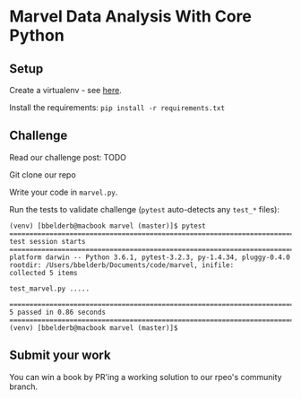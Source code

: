 # Marvel Data Analysis With Core Python

## Setup

Create a virtualenv - see [here](https://pybit.es/the-beauty-of-virtualenv.html).

Install the requirements: `pip install -r requirements.txt`

## Challenge

Read our challenge post: TODO

Git clone our repo

Write your code in `marvel.py`.

Run the tests to validate challenge (`pytest` auto-detects any `test_*` files):

~~~~
(venv) [bbelderb@macbook marvel (master)]$ pytest
========================================================================== test session starts ==========================================================================
platform darwin -- Python 3.6.1, pytest-3.2.3, py-1.4.34, pluggy-0.4.0
rootdir: /Users/bbelderb/Documents/code/marvel, inifile:
collected 5 items

test_marvel.py .....

======================================================================= 5 passed in 0.86 seconds ========================================================================
(venv) [bbelderb@macbook marvel (master)]$
~~~~

## Submit your work

You can win a book by PR'ing a working solution to our rpeo's community branch.
